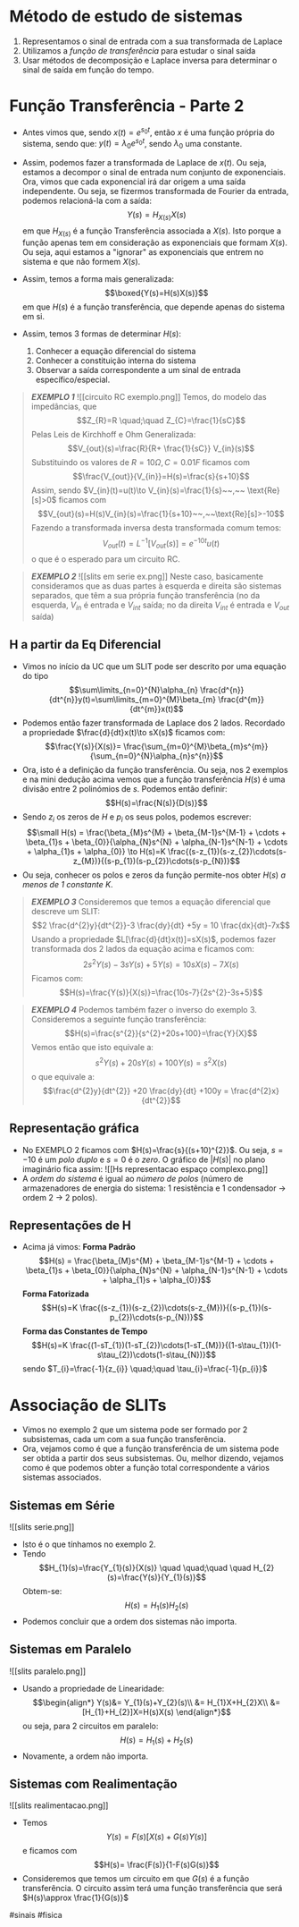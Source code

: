 # Método de estudo de sistemas
1. Representamos o sinal de entrada com a sua transformada de Laplace
2. Utilizamos a *função de transferência* para estudar o sinal saída
3. Usar métodos de decomposição e Laplace inversa para determinar o sinal de saída em função do tempo.

# Função Transferência - Parte 2
- Antes vimos que, sendo $x(t)=e^{s_{0}t}$, então $x$ é uma função própria do sistema, sendo que: $y(t)=\lambda_{0}e^{s_{0}t}$, sendo $\lambda_{0}$ uma constante.

- Assim, podemos fazer a transformada de Laplace de $x(t)$. Ou seja, estamos a decompor o sinal de entrada num conjunto de exponenciais. Ora, vimos que cada exponencial irá dar origem a uma saída independente. Ou seja, se fizermos transformada de Fourier da entrada, podemos relacioná-la com a saída: $$Y(s)=H_{X(s)}X(s)$$
em que $H_{X(s)}$ é a função Transferência associada a $X(s)$. Isto porque a função apenas tem em consideração as exponenciais que formam $X(s)$. Ou seja, aqui estamos a "ignorar" as exponenciais que entrem no sistema e que não formem $X(s)$.

- Assim, temos a forma mais generalizada: $$\boxed{Y(s)=H(s)X(s)}$$em que $H(s)$ é a função transferência, que depende apenas do sistema em si.
- Assim, temos 3 formas de determinar $H(s)$:
    1. Conhecer a equação diferencial do sistema
    2. Conhecer a constituição interna do sistema
    3. Observar a saída correspondente a um sinal de entrada específico/especial.

> __*EXEMPLO 1*__
> ![[circuito RC exemplo.png]]
> Temos, do modelo das impedâncias, que $$Z_{R}=R \quad;\quad Z_{C}=\frac{1}{sC}$$
> Pelas Leis de Kirchhoff e Ohm Generalizada: $$V_{out}(s)=\frac{R}{R+ \frac{1}{sC}} V_{in}(s)$$
> Substituindo os valores de $R=10\Omega,C=0.01F$ ficamos com $$\frac{V_{out}}{V_{in}}=H(s)=\frac{s}{s+10}$$
> Assim, sendo $V_{in}(t)=u(t)\to V_{in}(s)=\frac{1}{s}~~,~~ \text{Re}[s]>0$ ficamos com $$V_{out}(s)=H(s)V_{in}(s)=\frac{1}{s+10}~~,~~\text{Re}[s]>-10$$
> Fazendo a transformada inversa desta transformada comum temos: $$V_{out}(t)=L^{-1}[V_{out}(s)]=e^{-10t}u(t)$$
> o que é o esperado para um circuito RC.

>__*EXEMPLO 2*__
>![[slits em serie ex.png]]
>Neste caso, basicamente consideramos que as duas partes à esquerda e direita são sistemas separados, que têm a sua própria função transferência (no da esquerda, $V_{in}$ é entrada e $V_{int}$ saída; no da direita $V_{int}$ é entrada e $V_{out}$ saída)

## H a partir da Eq Diferencial
- Vimos no início da UC que um SLIT pode ser descrito por uma equação do tipo $$\sum\limits_{n=0}^{N}\alpha_{n} \frac{d^{n}}{dt^{n}}y(t)=\sum\limits_{m=0}^{M}\beta_{m} \frac{d^{m}}{dt^{m}}x(t)$$
- Podemos então fazer transformada de Laplace dos 2 lados. Recordado a propriedade $\frac{d}{dt}x(t)\to sX(s)$ ficamos com:
$$\frac{Y(s)}{X(s)}= \frac{\sum_{m=0}^{M}\beta_{m}s^{m}}{\sum_{n=0}^{N}\alpha_{n}s^{n}}$$
- Ora, isto é a definição da função transferência. Ou seja, nos 2 exemplos e na mini dedução acima vemos que a função transferência $H(s)$ é uma divisão entre 2 polinómios de $s$. Podemos então definir: $$H(s)=\frac{N(s)}{D(s)}$$
- Sendo $z_{i}$ os zeros de $H$ e $p_{i}$ os seus polos, podemos escrever:
$$\small H(s) = \frac{\beta_{M}s^{M} + \beta_{M-1}s^{M-1} + \cdots + \beta_{1}s + \beta_{0}}{\alpha_{N}s^{N} + \alpha_{N-1}s^{N-1} + \cdots + \alpha_{1}s + \alpha_{0}} \to H(s)=K \frac{(s-z_{1})(s-z_{2})\cdots(s-z_{M})}{(s-p_{1})(s-p_{2})\cdots(s-p_{N})}$$
- Ou seja, conhecer os polos e zeros da função permite-nos obter $H(s)$ *a menos de 1 constante* $K$.

>__*EXEMPLO 3*__
>Consideremos que temos a equação diferencial que descreve um SLIT: $$2 \frac{d^{2}y}{dt^{2}}-3 \frac{dy}{dt} +5y = 10 \frac{dx}{dt}-7x$$
>Usando a propriedade $L[\frac{d}{dt}x(t)]=sX(s)$, podemos fazer transformada dos 2 lados da equação acima e ficamos com: $$2s^{2}Y(s)-3sY(s)+5Y(s)=10sX(s)-7X(s)$$
>Ficamos com: $$H(s)=\frac{Y(s)}{X(s)}=\frac{10s-7}{2s^{2}-3s+5}$$

>__*EXEMPLO 4*__
>Podemos também fazer o inverso do exemplo 3. 
>Consideremos a seguinte função transferência: $$H(s)=\frac{s^{2}}{s^{2}+20s+100}=\frac{Y}{X}$$
>Vemos então que isto equivale a: $$s^{2}Y(s)+20sY(s)+100Y(s)=s^{2}X(s)$$
>o que equivale a: $$\frac{d^{2}y}{dt^{2}} +20 \frac{dy}{dt} +100y = \frac{d^{2}x}{dt^{2}}$$

## Representação gráfica
- No EXEMPLO 2 ficamos com $H(s)=\frac{s}{(s+10)^{2}}$. Ou seja, $s=-10$ é um *polo duplo* e $s=0$ é o *zero*. O gráfico de $|H(s)|$ no plano imaginário fica assim:
![[Hs representacao espaço complexo.png]]
- A *ordem do sistema* é igual ao *número de polos* (número de armazenadores de energia do sistema: 1 resistência e 1 condensador -> ordem 2 -> 2 polos).

## Representações de H
- Acima já vimos:
**Forma Padrão**
$$H(s) = \frac{\beta_{M}s^{M} + \beta_{M-1}s^{M-1} + \cdots + \beta_{1}s + \beta_{0}}{\alpha_{N}s^{N} + \alpha_{N-1}s^{N-1} + \cdots + \alpha_{1}s + \alpha_{0}}$$
**Forma Fatorizada**
$$H(s)=K \frac{(s-z_{1})(s-z_{2})\cdots(s-z_{M})}{(s-p_{1})(s-p_{2})\cdots(s-p_{N})}$$
**Forma das Constantes de Tempo**
$$H(s)=K \frac{(1-sT_{1})(1-sT_{2})\cdots(1-sT_{M})}{(1-s\tau_{1})(1-s\tau_{2})\cdots(1-s\tau_{N})}$$
sendo $T_{i}=\frac{-1}{z_{i}} \quad;\quad \tau_{i}=\frac{-1}{p_{i}}$

# Associação de SLITs
- Vimos no exemplo 2 que um sistema pode ser formado por 2 subsistemas, cada um com a sua função transferência.
- Ora, vejamos como é que a função transferência de um sistema pode ser obtida a partir dos seus subsistemas. Ou, melhor dizendo, vejamos como é que podemos obter a função total correspondente a vários sistemas associados.

## Sistemas em Série
![[slits serie.png]]
- Isto é o que tínhamos no exemplo 2.
- Tendo $$H_{1}(s)=\frac{Y_{1}(s)}{X(s)} \quad \quad;\quad \quad H_{2}(s)=\frac{Y(s)}{Y_{1}(s)}$$
Obtem-se: $$H(s)=H_{1}(s)H_{2}(s)$$
- Podemos concluir que a ordem dos sistemas não importa.

## Sistemas em Paralelo
![[slits paralelo.png]]
- Usando a propriedade de Linearidade:
$$\begin{align*}
Y(s)&= Y_{1}(s)+Y_{2}(s)\\
&= H_{1}X+H_{2}X\\
&= [H_{1}+H_{2}]X=H(s)X(s)
\end{align*}$$
ou seja, para 2 circuitos em paralelo:
$$H(s)=H_{1}(s)+H_{2}(s)$$
- Novamente, a ordem não importa.

## Sistemas com Realimentação
![[slits realimentacao.png]]
- Temos $$Y(s)=F(s)[X(s)+ G(s)Y(s)]$$
e ficamos com $$H(s)= \frac{F(s)}{1-F(s)G(s)}$$
- Consideremos que temos um circuito em que $G(s)$ é a função transferência. O circuito assim terá uma função transferência que será $H(s)\approx \frac{1}{G(s)}$

#sinais #fisica
